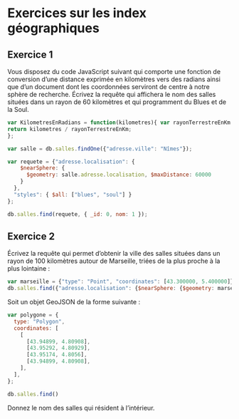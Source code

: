 # Exercices sur les index géographiques

## Exercice 1

Vous disposez du code JavaScript suivant qui comporte une fonction de conversion d’une distance exprimée en kilomètres vers des radians ainsi que d’un document dont les coordonnées serviront de centre à notre sphère de recherche. Écrivez la requête qui affichera le nom des salles situées dans un rayon de 60 kilomètres et qui programment du Blues et de la Soul.



```js
var KilometresEnRadians = function(kilometres){ var rayonTerrestreEnKm = 6371;
return kilometres / rayonTerrestreEnKm;
};

var salle = db.salles.findOne({"adresse.ville": "Nîmes"}); 

var requete = {"adresse.localisation": {
    $nearSphere: {
      $geometry: salle.adresse.localisation, $maxDistance: 60000
    }
  },
  "styles": { $all: ["blues", "soul"] }
};

db.salles.find(requete, { _id: 0, nom: 1 });

```

## Exercice 2

Écrivez la requête qui permet d’obtenir la ville des salles situées dans un rayon de 100 kilomètres autour de Marseille, triées de la plus proche à la plus lointaine :

```js
var marseille = {"type": "Point", "coordinates": [43.300000, 5.400000]} 
db.salles.find({"adresse.localisation": {$nearSphere: {$geometry: marseille, $maxDistance: 100000}}},{ "_id": 0, "adresse.ville": 1 })

```




Soit un objet GeoJSON de la forme suivante :

```js
var polygone = {
  type: "Polygon",
  coordinates: [
    [
      [43.94899, 4.80908],
      [43.95292, 4.80929],
      [43.95174, 4.8056],
      [43.94899, 4.80908],
    ],
  ],
};

db.salles.find()
```

Donnez le nom des salles qui résident à l’intérieur.